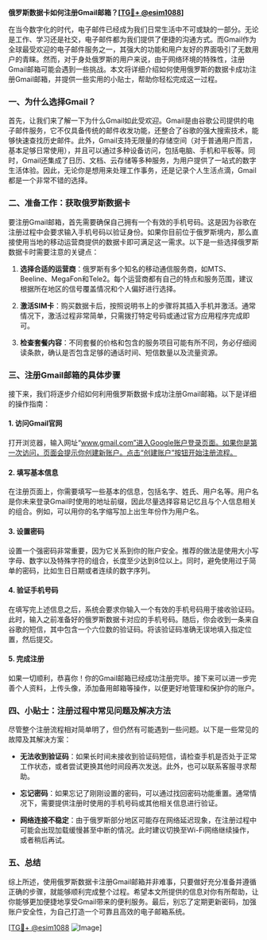 **俄罗斯数据卡如何注册Gmail邮箱？[[TG💪+ @esim1088](https://t.me/s/esim1088)]**

在当今数字化的时代，电子邮件已经成为我们日常生活中不可或缺的一部分。无论是工作、学习还是社交，电子邮件都为我们提供了便捷的沟通方式。而Gmail作为全球最受欢迎的电子邮件服务之一，其强大的功能和用户友好的界面吸引了无数用户的青睐。然而，对于身处俄罗斯的用户来说，由于网络环境的特殊性，注册Gmail邮箱可能会遇到一些挑战。本文将详细介绍如何使用俄罗斯的数据卡成功注册Gmail邮箱，并提供一些实用的小贴士，帮助你轻松完成这一过程。

### 一、为什么选择Gmail？

首先，让我们来了解一下为什么Gmail如此受欢迎。Gmail是由谷歌公司提供的电子邮件服务，它不仅具备传统的邮件收发功能，还整合了谷歌的强大搜索技术，能够快速查找历史邮件。此外，Gmail支持无限量的存储空间（对于普通用户而言，基本足够日常使用），并且可以通过多种设备访问，包括电脑、手机和平板等。同时，Gmail还集成了日历、文档、云存储等多种服务，为用户提供了一站式的数字生活体验。因此，无论你是想用来处理工作事务，还是记录个人生活点滴，Gmail都是一个非常不错的选择。

### 二、准备工作：获取俄罗斯数据卡

要注册Gmail邮箱，首先需要确保自己拥有一个有效的手机号码。这是因为谷歌在注册过程中会要求输入手机号码以验证身份。如果你目前位于俄罗斯境内，那么直接使用当地的移动运营商提供的数据卡即可满足这一需求。以下是一些选择俄罗斯数据卡时需要注意的关键点：

1. **选择合适的运营商**：俄罗斯有多个知名的移动通信服务商，如MTS、Beeline、MegaFon和Tele2。每个运营商都有自己的特点和服务范围，建议根据所在地区的信号覆盖情况和个人偏好进行选择。
   
2. **激活SIM卡**：购买数据卡后，按照说明书上的步骤将其插入手机并激活。通常情况下，激活过程非常简单，只需拨打特定号码或通过官方应用程序完成即可。

3. **检查套餐内容**：不同套餐的价格和包含的服务项目可能有所不同，务必仔细阅读条款，确认是否包含足够的通话时间、短信数量以及流量资源。

### 三、注册Gmail邮箱的具体步骤

接下来，我们将逐步介绍如何利用俄罗斯数据卡成功注册Gmail邮箱。以下是详细的操作指南：

#### 1. 访问Gmail官网

打开浏览器，输入网址“www.gmail.com”进入Google账户登录页面。如果你是第一次访问，页面会提示你创建新账户。点击“创建账户”按钮开始注册流程。

#### 2. 填写基本信息

在注册页面上，你需要填写一些基本的信息，包括名字、姓氏、用户名等。用户名是你未来登录Gmail时使用的地址前缀，因此尽量选择容易记忆且与个人信息相关的组合。例如，可以用你的名字缩写加上出生年份作为用户名。

#### 3. 设置密码

设置一个强密码非常重要，因为它关系到你的账户安全。推荐的做法是使用大小写字母、数字以及特殊字符的组合，长度至少达到8位以上。同时，避免使用过于简单的密码，比如生日日期或者连续的数字序列。

#### 4. 验证手机号码

在填写完上述信息之后，系统会要求你输入一个有效的手机号码用于接收验证码。此时，输入之前准备好的俄罗斯数据卡对应的手机号码。随后，你会收到一条来自谷歌的短信，其中包含一个六位数的验证码。将该验证码准确无误地填入指定位置，然后提交。

#### 5. 完成注册

如果一切顺利，恭喜你！你的Gmail邮箱已经成功注册完毕。接下来可以进一步完善个人资料，上传头像，添加备用邮箱等操作，以便更好地管理和保护你的账户。

### 四、小贴士：注册过程中常见问题及解决方法

尽管整个注册流程相对简单明了，但仍然有可能遇到一些问题。以下是一些常见的故障及其解决方案：

- **无法收到验证码**：如果长时间未接收到验证码短信，请检查手机是否处于正常工作状态，或者尝试更换其他时间段再次发送。此外，也可以联系客服寻求帮助。
  
- **忘记密码**：如果忘记了刚刚设置的密码，可以通过找回密码功能重置。通常情况下，需要提供注册时使用的手机号码或其他相关信息进行验证。

- **网络连接不稳定**：由于俄罗斯部分地区可能存在网络延迟现象，在注册过程中可能会出现加载缓慢甚至中断的情况。此时建议切换至Wi-Fi网络继续操作，或者稍后再试。

### 五、总结

综上所述，使用俄罗斯数据卡注册Gmail邮箱并非难事，只要做好充分准备并遵循正确的步骤，就能够顺利完成整个过程。希望本文所提供的信息对你有所帮助，让你能够更加便捷地享受Gmail带来的便利服务。最后，别忘了定期更新密码，加强账户安全性，为自己打造一个可靠且高效的电子邮箱系统。

[[TG💪+ @esim1088](https://t.me/s/esim1088) ![Image](https://i.postimg.cc/4NQfJmqS/Snipaste-2025-05-13-00-14-12.png)]